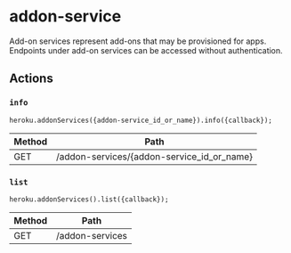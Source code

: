 # addon-service

Add-on services represent add-ons that may be provisioned for apps. Endpoints under add-on services can be accessed without authentication.

## Actions

### `info`

`heroku.addonServices({addon-service_id_or_name}).info({callback});`

Method | Path
--- | ---
GET | /addon-services/{addon-service_id_or_name}

### `list`

`heroku.addonServices().list({callback});`

Method | Path
--- | ---
GET | /addon-services

